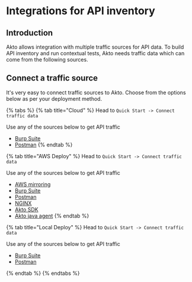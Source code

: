 # Integrations for API inventory

## Introduction

Akto allows integration with multiple traffic sources for API data. To build API inventory and run contextual tests, Akto needs traffic data which can come from the following sources.

## Connect a traffic source

It's very easy to connect traffic sources to Akto. Choose from the options below as per your deployment method.

{% tabs %}
{% tab title="Cloud" %}
Head to `Quick Start -> Connect traffic data`

Use any of the sources below to get API traffic

* [Burp Suite](broken-reference)
* [Postman](postman.md)
{% endtab %}

{% tab title="AWS Deploy" %}
Head to `Quick Start -> Connect traffic data`

Use any of the sources below to get API traffic

* [AWS mirroring](traffic-mirroring.md)
* [Burp Suite](broken-reference)
* [Postman](postman.md)
* [NGINX](nginx.md)
* [Akto SDK](akto-sdk.md)
* [Akto java agent](broken-reference)
{% endtab %}

{% tab title="Local Deploy" %}
Head to `Quick Start -> Connect traffic data`

Use any of the sources below to get API traffic

* [Burp Suite](broken-reference)
* [Postman](postman.md)


{% endtab %}
{% endtabs %}
